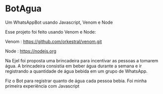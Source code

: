 # BotAgua
Um WhatsAppBot usando Javascript, Venom e Node

Esse projeto foi feito usando Venom e Node:

Venom :  https://github.com/orkestral/venom.git 

Node :  https://nodejs.org

Na Ejel foi proposta uma brincadeira para incentivar as pessoas a tomarem água. A brincadeira consistia em beber água durante a semana e ir registrando a quantidade de água bebida
em um grupo de WhatsApp.

Fiz o Bot para registrar quanto de água cada pessoa bebia. Foi minha primeira experiência com Javascript

